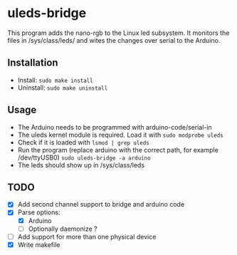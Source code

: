 # uleds-bridge
This program adds the nano-rgb to the Linux led subsystem.
It monitors the files in /sys/class/leds/ and wites the changes over serial to the Arduino.

## Installation

- Install:
``
sudo make install
``
- Uninstall:
``
sudo make uninstall
``


## Usage
- The Arduino needs to be programmed with arduino-code/serial-in
- The uleds kernel module is required. Load it with
``
sudo modprobe uleds
``
- Check if it is loaded with 
``
lsmod | grep uleds
``
- Run the program (replace arduino with the correct path, for example /dev/ttyUSB0)
``
sudo uleds-bridge -a arduino
``
- The leds should show up in /sys/class/leds

## TODO
- [x] Add second channel support to bridge and arduino code
- [x] Parse options:
  - [x] Arduino
  - [ ] Optionally daemonize ?
- [ ] Add support for more than one physical device
- [x] Write makefile
